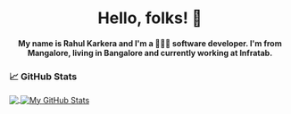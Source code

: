 <h1 align="center">Hello, folks! 👋 </h1>

<h4 align="center">My name is Rahul Karkera and I'm a 👨🏻‍💻 software developer. I'm from Mangalore, living in Bangalore and currently working at Infratab.</h4>

### &#x1f4c8; GitHub Stats
<a href="https://github.com/rhlk92/rhlk92">
  <img align="center" src="https://github-readme-stats.vercel.app/api/top-langs/?username=rhlk92&theme=tokyonight" />
</a>
<a href="https://github.com/rhlk92/rhlk92">
  <img align="center" src="https://github-readme-stats.vercel.app/api?username=rhlk92&theme=tokyonight&show_icons=true&line_height=27&count_private=true" alt="My GitHub Stats" />
</a>
